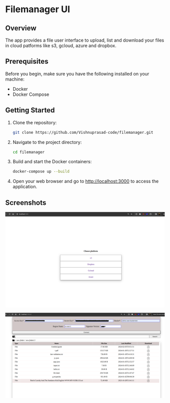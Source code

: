 # Filemanager UI

## Overview

The app provides a file user interface to upload, list and download your files in cloud patforms like s3, gcloud, azure and dropbox.

## Prerequisites

Before you begin, make sure you have the following installed on your machine:

- Docker
- Docker Compose

## Getting Started

1. Clone the repository:

   ```bash
   git clone https://github.com/Vishnuprasad-code/filemanager.git
   ```

2. Navigate to the project directory:

   ```bash
   cd filemanager
   ```

3. Build and start the Docker containers:

   ```bash
   docker-compose up --build
   ```

4. Open your web browser and go to [http://localhost:3000](http://localhost:3000) to access the application.

## Screenshots

![Alt text](https://raw.githubusercontent.com/Vishnuprasad-code/filemanager/master/s1.png)

![Alt text](https://raw.githubusercontent.com/Vishnuprasad-code/filemanager/master/s2.png)
